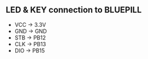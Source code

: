 LED & KEY connection to BLUEPILL
------------------------

* VCC -> 3.3V
* GND -> GND
* STB -> PB12
* CLK -> PB13
* DIO -> PB15
